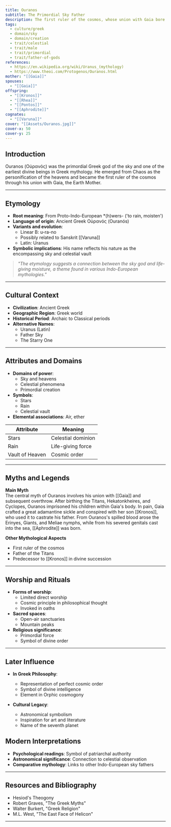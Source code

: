 ```yaml
---
title: Ouranos
subtitle: The Primordial Sky Father
description: The first ruler of the cosmos, whose union with Gaia bore the Titans and whose castration marked the beginning of divine succession
tags:
  - culture/greek
  - domain/sky
  - domain/creation
  - trait/celestial
  - trait/male
  - trait/primordial
  - trait/father-of-gods
references:
  - https://en.wikipedia.org/wiki/Uranus_(mythology)
  - https://www.theoi.com/Protogenos/Ouranos.html
mother: "[[Gaia]]"
spouses:
  - "[[Gaia]]"
offspring:
  - "[[Kronos]]"
  - "[[Rhea]]"
  - "[[Pontos]]"
  - "[[Aphrodite]]"
cognates:
  - "[[Varuna]]"
cover: "[[Assets/Ouranos.jpg]]"
cover-x: 50
cover-y: 25
---
```

##  Introduction
Ouranos (Οὐρανός) was the primordial Greek god of the sky and one of the earliest divine beings in Greek mythology. He emerged from Chaos as the personification of the heavens and became the first ruler of the cosmos through his union with Gaia, the Earth Mother.

---

## Etymology

- **Root meaning**: From Proto-Indo-European *(h)wers- ('to rain, moisten')
- **Language of origin**: Ancient Greek Οὐρανός (Ouranós)
- **Variants and evolution**: 
  - Linear B: u-ra-no
  - Possibly related to Sanskrit [[Varuna]]
  - Latin: Uranus
- **Symbolic implications**: His name reflects his nature as the encompassing sky and celestial vault

> _"The etymology suggests a connection between the sky god and life-giving moisture, a theme found in various Indo-European mythologies."_

---

##  Cultural Context

- **Civilization**: Ancient Greek
- **Geographic Region**: Greek world
- **Historical Period**: Archaic to Classical periods
- **Alternative Names**:
  - Uranus (Latin)
  - Father Sky
  - The Starry One

---

## Attributes and Domains

- **Domains of power**: 
  - Sky and heavens
  - Celestial phenomena
  - Primordial creation
- **Symbols**: 
  - Stars
  - Rain
  - Celestial vault
- **Elemental associations**: Air, ether

| Attribute | Meaning |
|-----------|----------|
| Stars | Celestial dominion |
| Rain | Life-giving force |
| Vault of Heaven | Cosmic order |

---

## Myths and Legends

**Main Myth**  
The central myth of Ouranos involves his union with [[Gaia]] and subsequent overthrow. After birthing the Titans, Hekatonkheires, and Cyclopes, Ouranos imprisoned his children within Gaia's body. In pain, Gaia crafted a great adamantine sickle and conspired with her son [[Kronos]], who used it to castrate his father. From Ouranos's spilled blood arose the Erinyes, Giants, and Meliae nymphs, while from his severed genitals cast into the sea, [[Aphrodite]] was born.

**Other Mythological Aspects**
- First ruler of the cosmos
- Father of the Titans
- Predecessor to [[Kronos]] in divine succession

---

## Worship and Rituals

- **Forms of worship**: 
  - Limited direct worship
  - Cosmic principle in philosophical thought
  - Invoked in oaths
- **Sacred spaces**: 
  - Open-air sanctuaries
  - Mountain peaks
- **Religious significance**: 
  - Primordial force
  - Symbol of divine order

---

## Later Influence

- **In Greek Philosophy**:
  - Representation of perfect cosmic order
  - Symbol of divine intelligence
  - Element in Orphic cosmogony

- **Cultural Legacy**:
  - Astronomical symbolism
  - Inspiration for art and literature
  - Name of the seventh planet

## Modern Interpretations

- **Psychological readings**: Symbol of patriarchal authority
- **Astronomical significance**: Connection to celestial observation
- **Comparative mythology**: Links to other Indo-European sky fathers

---

## Resources and Bibliography

- Hesiod's Theogony
- Robert Graves, "The Greek Myths"
- Walter Burkert, "Greek Religion"
- M.L. West, "The East Face of Helicon"

---